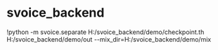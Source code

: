 # svoice_backend

!python -m svoice.separate H:/svoice_backend/demo/checkpoint.th H:/svoice_backend/demo/out --mix_dir=H:/svoice_backend/demo/mix